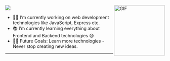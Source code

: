 <img align="right" alt="GIF" height="160px" src="https://media.giphy.com/media/du3J3cXyzhj75IOgvA/giphy.gif" />

<img src="https://readme-typing-svg.herokuapp.com?font=Architects+Daughter&color=22EBF7&size=25&center=false&lines=hey!+its+iyann;Backend+web+developer...;Active+Open+Source+Contributor..."/>
 

- 👨‍💻 I’m currently working on web development technologies like JavaScript, Express etc.
- 📚 I’m currently learning everything about Frontend and Backend technologies 😅
- 💪🏼 Future Goals: Learn more technologies - Never stop creating new ideas.

---

<!-- <img align="right" alt="GIF" height="170px" src="https://media.giphy.com/media/J5B1Y8QZnzXXbLQIBu/giphy.gif" /> -->

<!-- ### Spotify Playing 🎧

[![Spotify](https://novatorem.bgstatic.vercel.app/api/spotify)](https://open.spotify.com/user/11153360645)

---

<img align="right" src="http://estruyf-github.azurewebsites.net/api/VisitorHit?user=Bgstatic&repo=Bgstatic&countColorcountColor&countColor=%237B1E7B"/>

<p align="center">
 <img src="https://media.giphy.com/media/W5eoZHPpUx9sapR0eu/giphy.gif" width="30px" alt="Git"/>&nbsp;<i><b>Git Activeness</b></i></p>
 
<img src="https://github-readme-stats.vercel.app/api?username=justnotiyann&show_icons=true&locale=en&theme=chartreuse-dark" alt="ovi" width="80%" />
 -->
